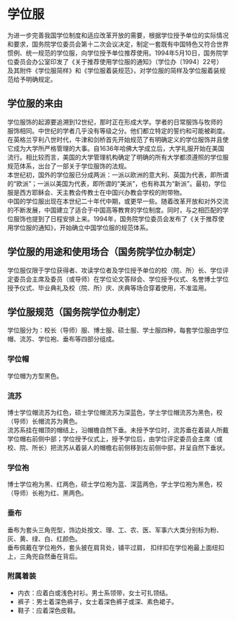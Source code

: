 # 学位服

为进一步完善我国学位制度和适应改革开放的需要，根据学位授予单位的实际情况和要求，国务院学位委员会第十二次会议决定，制定一套既有中国特色又符合世界惯例、统一规范的学位服，向学位授予单位推荐使用。1994年5月10日，国务院学位委员会办公室印发了《关于推荐使用学位服的通知》（学位办〔1994〕22号）及其附件《学位服简样》和《学位服着装规范》，对学位服的简样及学位服着装规范给予明确规定。

## 学位服的来由

学位服饰的起源要追溯到12世纪，那时正在形成大学。学者的日常服饰与牧师的服饰相同。中世纪的学者几乎没有等级之分。他们都立特定的誓约和可能被剃度。  
在英格兰亨利八世时代，牛津和剑桥首先开始规范了有明确定义的学位服饰并且使它成为大学所严格管理的大事。自1636年哈佛大学成立后，大学礼服开始在美国流行。相比较而言，美国的大学管理机构确定了明确的所有大学都须遵照的学位服规范体系，出台了一部关于学位服饰的法规。  
本世纪初，国外的学位服已分成两派：一派以欧洲的意大利、英国为代表，即所谓的“欧派”；一派以美国为代表，即所谓的“美派”，也有称其为“新派”。最初，学位服是西方耶稣会、天主教会传教士在中国兴办教会学校的附带物。  
中国的学位服出现在本世纪二十年代中期，或更早一些。随着改革开放和对外交流的不断发展，中国建立了适合于中国高等教育的学位制度。同时，与之相匹配的学位服饰也提到了日程安排上来。1994年，国务院学位委员会发布了《关于推荐使用学位服的通知》，开始确立中国学位服的规范体系。  

## 学位服的用途和使用场合（国务院学位办制定）

学位服仅限于学位获得者、攻读学位者及学位授予单位的校（院、所）长、学位评定委员会主席及委员（或导师）在学位论文答辩会、学位授予仪式、名誉博士学位授予仪式、毕业典礼及校（院、所）庆、庆典等场合穿着使用，不准滥用。

## 学位服规范（国务院学位办制定）

学位服分为：校长（导师）服、博士服、硕士服、学士服四种，每套学位服由学位帽、流苏、学位袍、垂布等四部分组成。

### 学位帽

学位帽为方型黑色。

### 流苏

博士学位帽流苏为红色，硕士学位帽流苏为深蓝色，学士学位帽流苏为黑色，校（导师）长帽流苏为黄色。  
流苏系挂在帽顶的帽结上，沿帽檐自然下垂。未授予学位时，流苏垂在着装人所戴学位帽右前侧中部；学位授予仪式上，授予学位后，由学位评定委员会主席（或校、院、所长）把流苏从着装人的帽檐右前侧移到左前侧中部，并呈自然下垂状。

### 学位袍

博士学位袍为黑、红两色，硕士学位袍为蓝、深蓝两色，学士学位袍为黑色，校（导师）长袍为红、黑两色。

### 垂布

垂布为套头三角兜型，饰边处按文、理、工、农、医、军事六大类分别标为粉、灰、黄、绿、白、红颜色。  
垂布佩戴在学位袍外，套头披在肩背处，铺平过肩， 扣绊扣在学位袍最上面纽扣上，三角兜自然垂在背后。

### 附属着装

- 内衣：应着白或浅色衬衫。男士系领带，女士可扎领结。
- 裤子：男士着深色裤子，女士着深色裤子或深、素色裙子。
- 鞋子：应着深色皮鞋。
